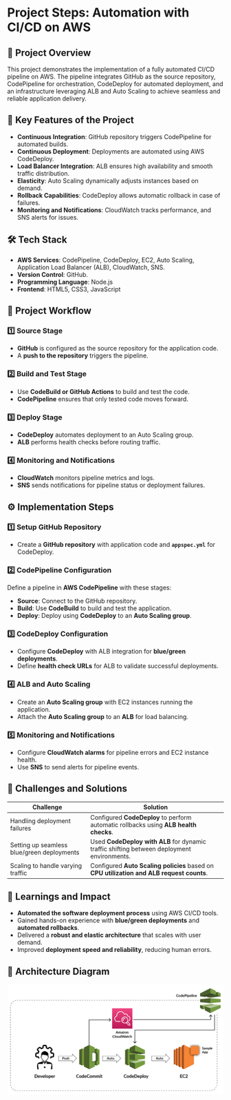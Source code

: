 # Project Steps: Automation with CI/CD on AWS

## 🚀 Project Overview
This project demonstrates the implementation of a fully automated CI/CD pipeline on AWS. The pipeline integrates GitHub as the source repository, CodePipeline for orchestration, CodeDeploy for automated deployment, and an infrastructure leveraging ALB and Auto Scaling to achieve seamless and reliable application delivery.

## 🌟 Key Features of the Project
- **Continuous Integration**: GitHub repository triggers CodePipeline for automated builds.
- **Continuous Deployment**: Deployments are automated using AWS CodeDeploy.
- **Load Balancer Integration**: ALB ensures high availability and smooth traffic distribution.
- **Elasticity**: Auto Scaling dynamically adjusts instances based on demand.
- **Rollback Capabilities**: CodeDeploy allows automatic rollback in case of failures.
- **Monitoring and Notifications**: CloudWatch tracks performance, and SNS alerts for issues.

## 🛠 Tech Stack
- **AWS Services**: CodePipeline, CodeDeploy, EC2, Auto Scaling, Application Load Balancer (ALB), CloudWatch, SNS.
- **Version Control**: GitHub.
- **Programming Language**: Node.js
- **Frontend**: HTML5, CSS3, JavaScript

## 📜 Project Workflow

### **1️⃣ Source Stage**
- **GitHub** is configured as the source repository for the application code.
- A **push to the repository** triggers the pipeline.

### **2️⃣ Build and Test Stage**
- Use **CodeBuild or GitHub Actions** to build and test the code.
- **CodePipeline** ensures that only tested code moves forward.

### **3️⃣ Deploy Stage**
- **CodeDeploy** automates deployment to an Auto Scaling group.
- **ALB** performs health checks before routing traffic.

### **4️⃣ Monitoring and Notifications**
- **CloudWatch** monitors pipeline metrics and logs.
- **SNS** sends notifications for pipeline status or deployment failures.

## ⚙️ Implementation Steps

### **1️⃣ Setup GitHub Repository**
- Create a **GitHub repository** with application code and **`appspec.yml`** for CodeDeploy.

### **2️⃣ CodePipeline Configuration**
Define a pipeline in **AWS CodePipeline** with these stages:
- **Source**: Connect to the GitHub repository.
- **Build**: Use **CodeBuild** to build and test the application.
- **Deploy**: Deploy using **CodeDeploy** to an **Auto Scaling group**.

### **3️⃣ CodeDeploy Configuration**
- Configure **CodeDeploy** with ALB integration for **blue/green deployments**.
- Define **health check URLs** for ALB to validate successful deployments.

### **4️⃣ ALB and Auto Scaling**
- Create an **Auto Scaling group** with EC2 instances running the application.
- Attach the **Auto Scaling group** to an **ALB** for load balancing.

### **5️⃣ Monitoring and Notifications**
- Configure **CloudWatch alarms** for pipeline errors and EC2 instance health.
- Use **SNS** to send alerts for pipeline events.

## 🚧 Challenges and Solutions

| Challenge | Solution |
|-----------|----------|
| Handling deployment failures | Configured **CodeDeploy** to perform automatic rollbacks using **ALB health checks**. |
| Setting up seamless blue/green deployments | Used **CodeDeploy with ALB** for dynamic traffic shifting between deployment environments. |
| Scaling to handle varying traffic | Configured **Auto Scaling policies** based on **CPU utilization and ALB request counts**. |

## 🎯 Learnings and Impact
- **Automated the software deployment process** using AWS CI/CD tools.
- Gained hands-on experience with **blue/green deployments** and **automated rollbacks**.
- Delivered a **robust and elastic architecture** that scales with user demand.
- Improved **deployment speed and reliability**, reducing human errors.

## 📸 Architecture Diagram
![AWS Architecture](../images/cicd-arch.png)
